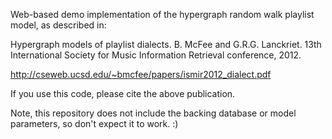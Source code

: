 Web-based demo implementation of the hypergraph random walk playlist model, as described in:

Hypergraph models of playlist dialects. 
B. McFee and G.R.G. Lanckriet.
13th International Society for Music Information Retrieval conference, 2012.

http://cseweb.ucsd.edu/~bmcfee/papers/ismir2012_dialect.pdf

If you use this code, please cite the above publication.


Note, this repository does not include the backing database or model parameters, so don't expect it to work. :)
